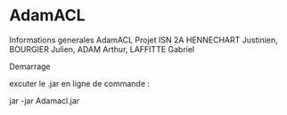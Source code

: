 # AdamACL

Informations generales
AdamACL
Projet ISN 2A HENNECHART Justinien, BOURGIER Julien, ADAM Arthur, LAFFITTE Gabriel

Demarrage

excuter le .jar en ligne de commande : 

jar -jar Adamacl.jar



